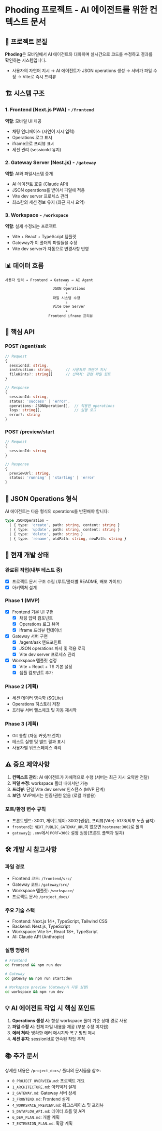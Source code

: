 # Phoding 프로젝트 - AI 에이전트를 위한 컨텍스트 문서

## 🎯 프로젝트 본질
**Phoding**은 모바일에서 AI 에이전트와 대화하며 실시간으로 코드를 수정하고 결과를 확인하는 시스템입니다.
- 사용자의 자연어 지시 → AI 에이전트가 JSON operations 생성 → 서버가 파일 수정 → Vite로 즉시 프리뷰

## 🏗️ 시스템 구조

### 1. Frontend (Next.js PWA) - `/frontend`
**역할**: 모바일 UI 제공
- 채팅 인터페이스 (자연어 지시 입력)
- Operations 로그 표시
- iframe으로 프리뷰 표시
- 세션 관리 (sessionId 유지)

### 2. Gateway Server (Nest.js) - `/gateway`
**역할**: AI와 파일시스템 중개
- AI 에이전트 호출 (Claude API)
- JSON operations를 받아서 파일에 적용
- Vite dev server 프로세스 관리
- 최소한의 세션 정보 유지 (최근 지시 요약)

### 3. Workspace - `/workspace`
**역할**: 실제 수정되는 프로젝트
- Vite + React + TypeScript 템플릿
- Gateway가 이 폴더의 파일들을 수정
- Vite dev server가 자동으로 변경사항 반영

## 📊 데이터 흐름
```
사용자 입력 → Frontend → Gateway → AI Agent
                            ↓
                      JSON Operations
                            ↓
                      파일 시스템 수정
                            ↓
                      Vite Dev Server
                            ↓
                    Frontend iframe 프리뷰
```

## 🔌 핵심 API

### POST /agent/ask
```typescript
// Request
{
  sessionId: string,
  instruction: string,      // 사용자의 자연어 지시
  fileHints?: string[]      // 선택적: 관련 파일 힌트
}

// Response
{
  sessionId: string,
  status: 'success' | 'error',
  operations: JSONOperation[],  // 적용된 operations
  logs: string[],               // 실행 로그
  error?: string
}
```

### POST /preview/start
```typescript
// Request
{
  sessionId: string
}

// Response
{
  previewUrl: string,
  status: 'running' | 'starting' | 'error'
}
```

## 📝 JSON Operations 형식
AI 에이전트는 다음 형식의 operations를 반환해야 합니다:
```typescript
type JSONOperation = 
  | { type: 'create', path: string, content: string }
  | { type: 'update', path: string, content: string }
  | { type: 'delete', path: string }
  | { type: 'rename', oldPath: string, newPath: string }
```

## 🚀 현재 개발 상태

### 완료된 작업(내부 테스트 중)
- [x] 프로젝트 문서 구조 수립 (루트/폴더별 README, 배포 가이드)
- [x] 아키텍처 설계

### Phase 1 (MVP)
- [x] Frontend 기본 UI 구현
  - [x] 채팅 입력 컴포넌트
  - [x] Operations 로그 뷰어
  - [x] iframe 프리뷰 컨테이너
- [x] Gateway 서버 구현
  - [x] /agent/ask 엔드포인트
  - [x] JSON operations 파서 및 적용 로직
  - [x] Vite dev server 프로세스 관리
- [x] Workspace 템플릿 설정
  - [x] Vite + React + TS 기본 설정
  - [x] 샘플 컴포넌트 추가

### Phase 2 (계획)
- 세션 데이터 영속화 (SQLite)
- Operations 히스토리 저장
- 프리뷰 서버 헬스체크 및 자동 재시작

### Phase 3 (계획)
- Git 통합 (자동 커밋/브랜치)
- 테스트 실행 및 빌드 결과 표시
- 사용자별 워크스페이스 격리

## ⚠️ 중요 제약사항

1. **컨텍스트 관리**: AI 에이전트가 자체적으로 수행 (서버는 최근 지시 요약만 전달)
2. **파일 수정**: workspace 폴더 내에서만 가능
3. **프리뷰**: 단일 Vite dev server 인스턴스 (MVP 단계)
4. **보안**: MVP에서는 인증/권한 없음 (로컬 개발용)

### 포트/환경 변수 규칙
- 프론트엔드: 3001, 게이트웨이: 3002(권장), 프리뷰(Vite): 5173(외부 노출 금지)
- `frontend`는 `NEXT_PUBLIC_GATEWAY_URL`이 없으면 `hostname:3002`로 폴백
- `gateway`는 `.env`에서 `PORT=3002` 설정 권장(프론트 폴백과 일치)

## 🛠️ 개발 시 참고사항

### 파일 경로
- Frontend 코드: `/frontend/src/`
- Gateway 코드: `/gateway/src/`
- Workspace 템플릿: `/workspace/`
- 프로젝트 문서: `/project_docs/`

### 주요 기술 스택
- Frontend: Next.js 14+, TypeScript, Tailwind CSS
- Backend: Nest.js, TypeScript
- Workspace: Vite 5+, React 18+, TypeScript
- AI: Claude API (Anthropic)

### 실행 명령어
```bash
# Frontend
cd frontend && npm run dev

# Gateway
cd gateway && npm run start:dev

# Workspace preview (Gateway가 자동 실행)
cd workspace && npm run dev
```

## 💡 AI 에이전트 작업 시 핵심 포인트

1. **Operations 생성 시**: 항상 workspace 폴더 기준 상대 경로 사용
2. **파일 수정 시**: 전체 파일 내용을 제공 (부분 수정 미지원)
3. **에러 처리**: 명확한 에러 메시지와 복구 방법 제시
4. **세션 유지**: sessionId로 연속된 작업 추적

## 📚 추가 문서
상세한 내용은 `/project_docs/` 폴더의 문서들을 참조:
- `0_PROJECT_OVERVIEW.md`: 프로젝트 개요
- `1_ARCHITECTURE.md`: 아키텍처 설계
- `2_GATEWAY.md`: Gateway 서버 상세
- `3_FRONTEND.md`: Frontend 설계
- `4_WORKSPACE_PREVIEW.md`: 워크스페이스 및 프리뷰
- `5_DATAFLOW_API.md`: 데이터 흐름 및 API
- `6_DEV_PLAN.md`: 개발 계획
- `7_EXTENSION_PLAN.md`: 확장 계획
